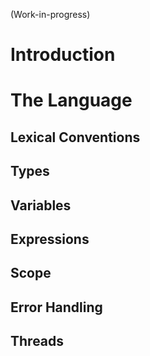 (Work-in-progress)

# Introduction
# The Language
## Lexical Conventions
## Types
## Variables
## Expressions
## Scope
## Error Handling
## Threads
